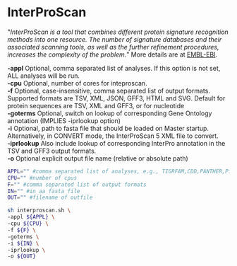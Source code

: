 # InterProScan

"_InterProScan is a tool that combines different protein signature recognition methods into one resource. The number of signature databases and their associated scanning tools, as well as the further refinement procedures, increases the complexity of the problem._" More details are at [EMBL-EBI](http://www.ebi.ac.uk/interpro/).

__-appl__ Optional, comma separated list of analyses. If this option is not set, ALL analyses will be run.  
__-cpu__ Optional, number of cores for inteproscan.  
__-f__ Optional, case-insensitive, comma separated list of output formats. Supported formats are TSV, XML, JSON, GFF3, HTML and SVG. Default for protein sequences are TSV, XML and GFF3, or for nucleotide  
__-goterms__ Optional, switch on lookup of corresponding Gene Ontology annotation (IMPLIES -iprlookup option)  
__-i__ Optional, path to fasta file that should be loaded on Master startup. Alternatively, in CONVERT mode, the InterProScan 5 XML file to convert.  
__-iprlookup__ Also include lookup of corresponding InterPro annotation in the TSV and GFF3 output formats.  
__-o__ Optional explicit output file name (relative or absolute path)

```bash
APPL="" #comma separated list of analyses, e.g., TIGRFAM,CDD,PANTHER,Pfam
CPU="" #number of cpus
F="" #comma separated list of output formats
IN="" #in aa fasta file
OUT="" #filename of outfile

sh interproscan.sh \
-appl ${APPL} \
-cpu ${CPU} \
-f ${F} \
-goterms \
-i ${IN} \
-iprlookup \
-o ${OUT}
```
